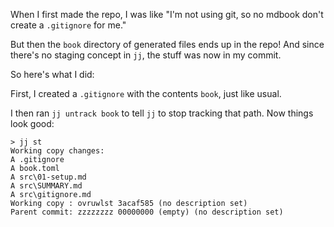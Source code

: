 When I first made the repo, I was like "I'm not using git, so no mdbook
don't create a `.gitignore` for me."

But then the `book` directory of generated files ends up in the repo! And
since there's no staging concept in `jj`, the stuff was now in my commit.

So here's what I did:

First, I created a `.gitignore` with the contents `book`, just like usual.

I then ran `jj untrack book` to tell `jj` to stop tracking that path. Now
things look good:

```console
> jj st
Working copy changes:
A .gitignore
A book.toml
A src\01-setup.md
A src\SUMMARY.md
A src\gitignore.md
Working copy : ovruwlst 3acaf585 (no description set)
Parent commit: zzzzzzzz 00000000 (empty) (no description set)
```
